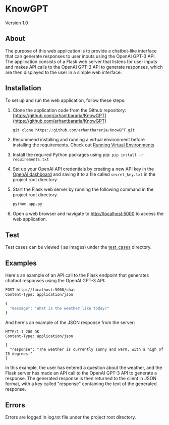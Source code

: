 # KnowGPT

Version 1.0

## About

The purpose of this web application is to provide a chatbot-like interface that can generate responses to user inputs using the OpenAI GPT-3 API. The application consists of a Flask web server that listens for user inputs and makes API calls to the OpenAI GPT-3 API to generate responses, which are then displayed to the user in a simple web interface.

## Installation

To set up and run the web application, follow these steps:

1. Clone the application code from the Github repository: [https://github.com/arhantbararia/KnowGPT](https://github.com/arhantbararia/KnowGPT)

    ```python
    git clone https://github.com/arhantbararia/KnowGPT.git
    ```
2. Recommend installing and running a virtual environment before installing the requirements. Check out [Running Virtual Environments](https://www.freecodecamp.org/news/how-to-setup-virtual-environments-in-python/)
2. Install the required Python packages using pip: `pip install -r requirements.txt`
3. Set up your OpenAI API credentials by creating a new API key in the [OpenAI dashboard](https://platform.openai.com/account/api-keys) and saving it to a file called `secret_key.txt` in the project root directory.
4. Start the Flask web server by running the following command in the project root directory.

    ```python
    python app.py
    ```

5. Open a web browser and navigate to [http://localhost:5000](http://localhost:5000/) to access the web application.

## Test
Test cases can be viewed ( as images) under the [test_cases](https://github.com/arhantbararia/KnowGPT/tree/main/test_cases) directory.

## Examples

Here's an example of an API call to the Flask endpoint that generates chatbot responses using the OpenAI GPT-3 API:

```bash
POST http://localhost:5000/chat
Content-Type: application/json

{
  "message": "What is the weather like today?"
}

```

And here's an example of the JSON response from the server:

```
HTTP/1.1 200 OK
Content-Type: application/json

{
  "response": "The weather is currently sunny and warm, with a high of 75 degrees."
}

```

In this example, the user has entered a question about the weather, and the Flask server has made an API call to the OpenAI GPT-3 API to generate a response. The generated response is then returned to the client in JSON format, with a key called "response" containing the text of the generated response.


## Errors 
Errors are logged in log.txt file under the project root directory.